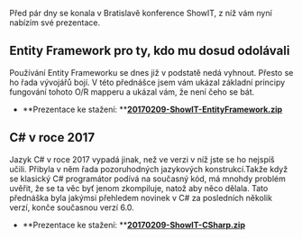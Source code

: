 <!-- dcterms:identifier = aspnetcz#5456 -->
<!-- dcterms:title = Prezentace z konference ShowIT Bratislava -->
<!-- dcterms:abstract = Před pár dny se konala v Bratislavě konference ShowIT, z níž vám nabízím prezentace. -->
<!-- np9:categoryId = 6 -->
<!-- x4w:category = Akce a události -->
<!-- np9:authorId = 1 -->
<!-- np9:authorEmail = michal.valasek@altairis.cz -->
<!-- dcterms:creator = Michal Altair Valášek -->
<!-- dcterms:created = 2017-02-21T22:54:37.333+01:00 -->
<!-- dcterms:date = 2017-02-22T09:00:00+01:00 -->
<!-- x4w:pictureWidth = 150 -->
<!-- x4w:pictureHeight = 150 -->
<!-- x4w:pictureUrl = /perex-pictures/20170222-prezentace-z-konference-showit-bratislava.png -->

Před pár dny se konala v Bratislavě konference ShowIT, z níž vám nyní nabízím své prezentace.

## Entity Framework pro ty, kdo mu dosud odolávali

Používání Entity Frameworku se dnes již v podstatě nedá vyhnout. Přesto se ho řada vývojářů bojí. V této přednášce jsem vám ukázal základní principy fungování tohoto O/R mapperu a ukázal vám, že není čeho se bát.

*   **Prezentace ke stažení: **[**20170209-ShowIT-EntityFramework.zip**](https://www.cdn.altairis.cz/Prednasky/20170209-ShowIT-EntityFramework.zip)   

## C# v roce 2017

Jazyk C# v roce 2017 vypadá jinak, než ve verzi v níž jste se ho nejspíš učili. Přibyla v něm řada pozoruhodných jazykových konstrukcí.Takže když se klasický C# programátor podívá na současný kód, má mnohdy problém uvěřit, že se ta věc byť jenom zkompiluje, natož aby něco dělala. Tato přednáška byla jakýmsi přehledem novinek v C# za posledních několik verzí, konče současnou verzí 6.0.

*   **Prezentace ke stažení: **[**20170209-ShowIT-CSharp.zip**](https://www.cdn.altairis.cz/Prednasky/20170209-ShowIT-CSharp.zip) 